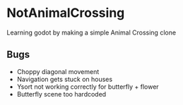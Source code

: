 # NotAnimalCrossing
Learning godot by making a simple Animal Crossing clone


## Bugs
- Choppy diagonal movement
- Navigation gets stuck on houses
- Ysort not working correctly for butterfly + flower
- Butterfly scene too hardcoded
